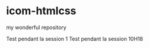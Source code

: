 icom-htmlcss
============

my wonderful repository

Test pendant la session 1
Test pendant la session 10H18